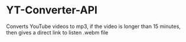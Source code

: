 # YT-Converter-API
Converts YouTube videos to mp3, if the video is longer than 15 minutes, then gives a direct link to listen .webm file
